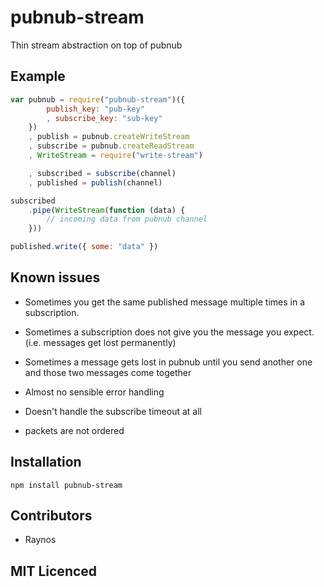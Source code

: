 # pubnub-stream

Thin stream abstraction on top of pubnub

## Example

``` js
var pubnub = require("pubnub-stream")({
        publish_key: "pub-key"
        , subscribe_key: "sub-key"
    })
    , publish = pubnub.createWriteStream
    , subscribe = pubnub.createReadStream
    , WriteStream = require("write-stream")

    , subscribed = subscribe(channel)
    , published = publish(channel)

subscribed
    .pipe(WriteStream(function (data) {
        // incoming data from pubnub channel
    }))

published.write({ some: "data" })
```

## Known issues

 - Sometimes you get the same published message multiple times
    in a subscription.

 - Sometimes a subscription does not give you the message you expect.
    (i.e. messages get lost permanently)

 - Sometimes a message gets lost in pubnub until you send another one
    and those two messages come together

 - Almost no sensible error handling

 - Doesn't handle the subscribe timeout at all

 - packets are not ordered


## Installation

`npm install pubnub-stream`

## Contributors

 - Raynos

## MIT Licenced
